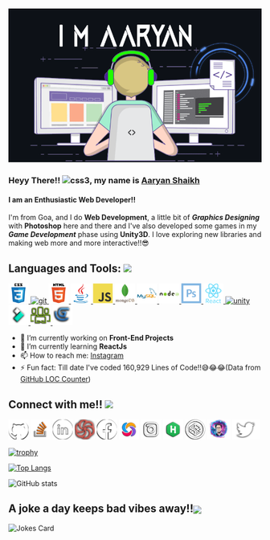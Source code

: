 ![]()
<img src="https://github.com/AaryanShaikh/AaryanShaikh/blob/main/cyphercoding.gif" alt="css3"/>
### Heyy There!! <img src="https://raw.githubusercontent.com/MartinHeinz/MartinHeinz/master/wave.gif" width = 30px alt="css3"/>, my name is [Aaryan Shaikh](https://aaryanshaikh.github.io/JustAnAveragePortfolio/)
#### I am an Enthusiastic Web Developer!! 
I'm from Goa, and I do **Web Development**, a little bit of ***Graphics Designing*** with **Photoshop** here and there and I've also developed some games in my ***Game Development*** phase using **Unity3D**. I love exploring new libraries and making web more and more interactive!!😎

<h2> Languages and Tools: <img src = "https://media2.giphy.com/media/QssGEmpkyEOhBCb7e1/giphy.gif?cid=ecf05e47a0n3gi1bfqntqmob8g9aid1oyj2wr3ds3mg700bl&rid=giphy.gif" width = 32px> </h2>
<p align="left"> <a href="https://www.w3schools.com/css/" target="_blank"> <img src="https://raw.githubusercontent.com/devicons/devicon/master/icons/css3/css3-original-wordmark.svg" alt="css3" width="40" height="40"/> </a> <a href="https://git-scm.com/" target="_blank"> <img src="https://www.vectorlogo.zone/logos/git-scm/git-scm-icon.svg" alt="git" width="40" height="40"/> </a> <a href="https://www.w3.org/html/" target="_blank"> <img src="https://raw.githubusercontent.com/devicons/devicon/master/icons/html5/html5-original-wordmark.svg" alt="html5" width="40" height="40"/> </a> <a href="https://www.java.com" target="_blank"> <img src="https://raw.githubusercontent.com/devicons/devicon/master/icons/java/java-original.svg" alt="java" width="40" height="40"/> </a> <a href="https://developer.mozilla.org/en-US/docs/Web/JavaScript" target="_blank"> <img src="https://raw.githubusercontent.com/devicons/devicon/master/icons/javascript/javascript-original.svg" alt="javascript" width="40" height="40"/> </a> <a href="https://www.mongodb.com/" target="_blank"> <img src="https://raw.githubusercontent.com/devicons/devicon/master/icons/mongodb/mongodb-original-wordmark.svg" alt="mongodb" width="40" height="40"/> </a> <a href="https://www.mysql.com/" target="_blank"> <img src="https://raw.githubusercontent.com/devicons/devicon/master/icons/mysql/mysql-original-wordmark.svg" alt="mysql" width="40" height="40"/> </a> <a href="https://nodejs.org" target="_blank"> <img src="https://raw.githubusercontent.com/devicons/devicon/master/icons/nodejs/nodejs-original-wordmark.svg" alt="nodejs" width="40" height="40"/> </a> <a href="https://www.photoshop.com/en" target="_blank"> <img src="https://raw.githubusercontent.com/devicons/devicon/master/icons/photoshop/photoshop-line.svg" alt="photoshop" width="40" height="40"/> </a> <a href="https://reactjs.org/" target="_blank"> <img src="https://raw.githubusercontent.com/devicons/devicon/master/icons/react/react-original-wordmark.svg" alt="react" width="40" height="40"/> </a> <a href="https://unity.com/" target="_blank"> <img src="https://cdn4.iconfinder.com/data/icons/various-icons-2/476/Unity.png" alt="unity" width="40" height="40"/> </a> <a href="https://filmora.wondershare.com/" target="_blank"> <img src="https://github.com/AaryanShaikh/AaryanShaikh/blob/main/filmora.png" alt="filmora" width="40" height="40"/> </a> <a href="https://www.reallusion.com/character-creator/" target="_blank"> <img src="https://github.com/AaryanShaikh/AaryanShaikh/blob/main/cc3.png" alt="filmora" width="40" height="40"/> </a> <a href="https://gdevelop-app.com/" target="_blank"> <img src="https://github.com/AaryanShaikh/AaryanShaikh/blob/main/gdev.png" alt="filmora" width="40" height="40"/> </a> </p>


- 🔭 I’m currently working on **Front-End Projects** 
- 🌱 I’m currently learning **ReactJs** 
- 📫 How to reach me: [Instagram](https://www.instagram.com/its.me.cypher/) 
- ⚡ Fun fact: Till date I've coded 160,929 Lines of Code!!😅😂😂(Data from [GitHub LOC Counter](https://line-count.herokuapp.com/))
## Connect with me!! <img src='https://raw.githubusercontent.com/ShahriarShafin/ShahriarShafin/main/Assets/handshake.gif' width="60px">
[<img src='https://github.com/AaryanShaikh/AaryanShaikh/blob/main/github.png' alt='github' height='40'>](https://github.com/AaryanShaikh) [<img src='https://github.com/AaryanShaikh/AaryanShaikh/blob/main/stackoverflow.png' alt='stackoverflow' height='40'>](https://stackoverflow.com/users/12023999/aaryan-shaikh) [<img src='https://github.com/AaryanShaikh/AaryanShaikh/blob/main/linkedin.png' alt='linkedin' height='40'>](https://www.linkedin.com/in/aaryan-shaikh-019034181/)  [<img src='https://github.com/AaryanShaikh/AaryanShaikh/blob/main/codewars.png' alt='website' height='40'>](https://www.codewars.com/users/Aaryan%20Shaikh) [<img src='https://github.com/AaryanShaikh/AaryanShaikh/blob/main/facebook.png' alt='facebook' height='40'>](https://www.facebook.com/Aayan_Shaikh)  [<img src='https://github.com/AaryanShaikh/AaryanShaikh/blob/main/sololearn.png' alt='website' height='40'>](https://www.sololearn.com/profile/10336248)  [<img src='https://github.com/AaryanShaikh/AaryanShaikh/blob/main/insta.png' alt='instagram' height='40'>](https://www.instagram.com/its.me.cypher/) [<img src='https://github.com/AaryanShaikh/AaryanShaikh/blob/main/hackerrank.png' alt='codepen' height='40'>](https://www.hackerrank.com/Aaryan_Shaikh) [<img src='https://github.com/AaryanShaikh/AaryanShaikh/blob/main/codepen.png' alt='codepen' height='40'>](https://codepen.io/aaryanshaikh)  [<img src='https://github.com/AaryanShaikh/AaryanShaikh/blob/main/unity-compressed.png' alt='website' height='40'>](https://aaryanshaikh.github.io/JustAnAveragePortfolio/) [<img src='https://github.com/AaryanShaikh/AaryanShaikh/blob/main/twitter.png' alt='twitter' height='40'>](https://twitter.com/AaryanS41675263)  

[![trophy](https://github-profile-trophy.vercel.app/?username=AaryanShaikh&theme=nord&no-frame=true&title=Repositories,Commit,Stars,Followers,PullRequest&margin-w=25&margin-h=15)](https://github.com/ryo-ma/github-profile-trophy)

[![Top Langs](https://github-readme-stats.vercel.app/api/top-langs/?username=AaryanShaikh&show_icons=true&theme=radical&layout=compact&langs_count=10)](https://github.com/anuraghazra/github-readme-stats)

![GitHub stats](https://github-readme-stats.vercel.app/api?username=AaryanShaikh&show_icons=true&theme=radical&include_all_commits=true&hide=issues)  

## A joke a day keeps bad vibes away!!<img align ='center' src='https://media2.giphy.com/media/UQDSBzfyiBKvgFcSTw/giphy.gif?cid=ecf05e47p3cd513axbek3f56ti3jzizq8hincw20jauyyfyw&rid=giphy.gif' width = '30px'> 
![Jokes Card](https://readme-jokes.vercel.app/api?theme=radical)
